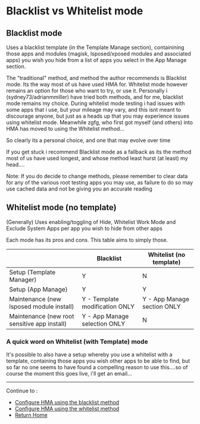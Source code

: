 # Blacklist vs Whitelist mode

## Blacklist mode

Uses a blacklist template (in the Template Manage section), containining those apps and modules (magisk, lsposed/xposed modules and associated apps) you wish you hide from a list of apps you select in the App Manage section.

The "traditional" method, and method the author recommends is Blacklist mode. Its the way most of us have used HMA for. Whitelist mode however remains an option for those who want to try, or use it. Personally i (sydney73/adrianmmiller) have tried both methods, and for me, blacklist mode remains my choice. During whitelist mode testing i had issues with some apps that i use, but your mileage may vary, and this isnt meant to discourage anyone, but just as a heads up that you may experience issues using whitelist mode. Meanwhile zgfg, who first got myself (and others) into HMA has moved to using the Whitelist method...

So clearly its a personal choice, and one that may evolve over time

If you get stuck i recommend Blacklist mode as a fallback as its the method most of us have used longest, and whose method least hurst (at least) my head....

Note: If you do decide to change methods, please remember to clear data for any of the various root testing apps you may use, as failure to do so may use cached data and not be giving you an accurate reading


## Whitelist mode (no template)

(Generally) Uses enabling/toggling of Hide, Whitelist Work Mode and Exclude System Apps per app you wish to hide from other apps


Each mode has its pros and cons. This table aims to simply those. 

||Blacklist|Whitelist (no template)|
|---|---|---|
| Setup (Template Manager)|Y|N|
| Setup (App Manage)|Y|Y|
|Maintenance (new lsposed module install)|Y - Template modification ONLY|Y - App Manage section ONLY|
|Maintenance (new root sensitive app install)|Y - App Manage selection ONLY|N|


### A quick word on Whitelist (with Template) mode
It's possible to also have a setup whereby you use a whitelist with a template, containing those apps you wish other apps to be able to find, but so far no one seems to have found a compelling reason to use this....so of course the moment this goes live, i'll get an email...

---

Continue to :

- [Configure HMA using the blacklist method](BlackList.md)
- [Configure HMA using the whitelist method](WhiteList.md)
- [Return Home](README.md)
